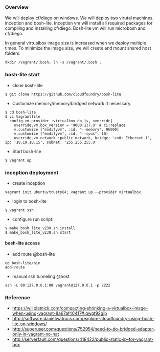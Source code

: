 
### Overview
We will deploy cf/diego on windows. 
We will deploy two virutal machines, inception and bosh-lite. 
Inception vm will install all required packages for compiling and installing cf/diego.
Bosh-lite vm will run microbosh and cf/diego.

In general virtualbox image size is increased when we deploy multiple times. 
To minimize the image size, we will create and mount shared host folders:

```
mkdir /vagrant/.bosh; ln -s /vagrant/.bosh .
```



### bosh-lite start
- clone bosh-lite 
```
$ git clone https://github.com/cloudfoundry/bosh-lite
```
- Customize memory/memory/bridged network if necessary.
```
$ cd bosh-lite
$ vi Vagrantfile
  config.vm.provider :virtualbox do |v, override|
    override.vm.box_version = '9000.137.0' # ci:replace
    v.customize ["modifyvm", :id, "--memory", 96000]
    v.customize ["modifyvm", :id, "--cpus", 10]
    override.vm.network :public_network, bridge: 'en0: Ethernet 1', ip: '10.10.10.15', subnet: '255.255.255.0'    
```

- Start bosh-lite
```
$ vagrant up
```

### inception deployment
- create inception
```
vagrant init ubuntu/trusty64; vagrant up --provider virtualbox
```

- login to bosh-lite
```
$ vagrant ssh
```

- configure run script: 
```
$ make_bosh_lite_v238.sh install
$ make_bosh_lite_v238.sh start
```

#### bosh-lite access
- add route @bosh-lite
```
cd bosh-lite/bin
add-route
```

- manual ssh tunneling @host
```
ssh -L 80:127.0.0.1:80 vagrant@127.0.0.1 -p 2222
```

### Reference
- https://willplatnick.com/compacting-shrinking-a-virtualbox-image-when-using-vagrant-8a67af40417#.qwgt92gip
- http://software.danielwatrous.com/explore-cloudfoundry-using-bosh-lite-on-windows/
- http://superuser.com/questions/752954/need-to-do-bridged-adapter-only-in-vagrant-no-nat
- http://serverfault.com/questions/418422/public-static-ip-for-vagrant-box
